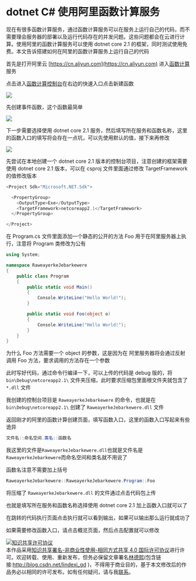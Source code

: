
# dotnet C# 使用阿里函数计算服务

现在有很多函数计算服务，通过函数计算服务可以在服务上运行自己的代码，而不需要理会服务器的部署以及运行代码存在的并发问题。这些问题都会在云进行计算。使用阿里的函数计算服务可以使用 dotnet core 2.1 的框架，同时测试使用免费。本文告诉搭建如何在阿里的函数计算服务上运行自己的代码

<!--more-->


<!-- CreateTime:2020/1/4 8:48:02 -->

<!-- 发布 -->

首先是打开阿里云 [https://cn.aliyun.com](https://cn.aliyun.com) 进入[函数计算](https://www.aliyun.com/product/fc)服务

点击进入[函数计算控制台](https://fc.console.aliyun.com/fc/overview/cn-shanghai)在右边的快速入口点击新建函数

<!-- ![](image/dotnet C# 使用阿里函数计算服务/dotnet C# 使用阿里函数计算服务0.png) -->

![](http://image.acmx.xyz/lindexi%2F2020132153152617.jpg)

先创建事件函数，这个函数最简单

<!-- ![](image/dotnet C# 使用阿里函数计算服务/dotnet C# 使用阿里函数计算服务1.png) -->

![](http://image.acmx.xyz/lindexi%2F202013215343152.jpg)

下一步需要选择使用 dotnet core 2.1 服务，然后填写所在服务和函数名称，这里的函数入口的填写将会存在一点坑，可以先使用默认的值，接下来再修改

<!-- ![](image/dotnet C# 使用阿里函数计算服务/dotnet C# 使用阿里函数计算服务2.png) -->

![](http://image.acmx.xyz/lindexi%2F202013215537561.jpg)

先尝试在本地创建一个 dotnet core 2.1 版本的控制台项目，注意创建的框架需要使用 dotnet core 2.1 版本，可以在 csproj 文件里面通过修改 TargetFramework 的值修改版本

```csharp
<Project Sdk="Microsoft.NET.Sdk">

  <PropertyGroup>
    <OutputType>Exe</OutputType>
    <TargetFramework>netcoreapp2.1</TargetFramework>
  </PropertyGroup>

</Project>

```

在 Program.cs 文件里面添加一个静态的公开的方法 Foo 用于在阿里服务器上执行，注意将 Program 类修改为公有

```csharp
using System;

namespace RaweayerkeJebarkewere
{
    public class Program
    {
        public static void Main()
        {
            Console.WriteLine("Hello World!");
        }

        public static void Foo(object o)
        {
            Console.WriteLine("Hello World!");
        }
    }
}
```

为什么 Foo 方法需要一个 object 的参数，这是因为在 阿里服务器将会通过反射调用 Foo 方法，要求调用的方法存在一个参数

此时写好代码，通过命令行编译一下，可以上传的代码是 debug 版的，将 `bin\Debug\netcoreapp2.1\` 文件夹压缩，此时要求压缩包里面根文件夹就包含了 `*.dll` 文件

我创建的控制台项目是 `RaweayerkeJebarkewere` 的命令，也就是在 `bin\Debug\netcoreapp2.1\` 创建了 `RaweayerkeJebarkewere.dll` 文件

返回刚才的阿里的函数计算创建页面，填写函数入口，这里的函数入口写起来有些诡异

```csharp
文件名::命名空间.类名::函数名
```

我这里的文件是`RaweayerkeJebarkewere.dll`也就是文件名是`RaweayerkeJebarkewere`而命名空间和类名就不用说了

函数名注意不需要加上括号

```csharp
RaweayerkeJebarkewere::RaweayerkeJebarkewere.Program::Foo
```

将压缩了 `RaweayerkeJebarkewere.dll` 的文件通过点击代码包上传

也就是填写所在服务和函数名称选择使用 dotnet core 2.1 加上函数入口就可以了

在跳转的代码执行页面点击执行就可以看到输出，如果可以输出那么运行就成功了

如果需要修改函数入口，请点击概览页面，然后点击配置就可以修改





<a rel="license" href="http://creativecommons.org/licenses/by-nc-sa/4.0/"><img alt="知识共享许可协议" style="border-width:0" src="https://licensebuttons.net/l/by-nc-sa/4.0/88x31.png" /></a><br />本作品采用<a rel="license" href="http://creativecommons.org/licenses/by-nc-sa/4.0/">知识共享署名-非商业性使用-相同方式共享 4.0 国际许可协议</a>进行许可。欢迎转载、使用、重新发布，但务必保留文章署名[林德熙](http://blog.csdn.net/lindexi_gd)(包含链接:http://blog.csdn.net/lindexi_gd )，不得用于商业目的，基于本文修改后的作品务必以相同的许可发布。如有任何疑问，请与我[联系](mailto:lindexi_gd@163.com)。